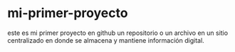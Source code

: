 # mi-primer-proyecto
este es mi primer proyecto en github
un repositorio o un archivo en un sitio centralizado  en donde se almacena y mantiene información digital. 
